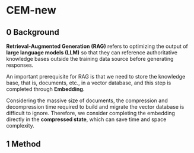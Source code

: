 ﻿# CEM-new
 
## 0 Background
**Retrieval-Augmented Generation (RAG)** refers to optimizing the output of **large language models (LLM)** so that they can reference authoritative knowledge bases outside the training data source before generating responses.

An important prerequisite for RAG is that we need to store the knowledge base, that is, documents, etc., in a vector database, and this step is completed through **Embedding**.

Considering the massive size of documents, the compression and decompression time required to build and migrate the vector database is difficult to ignore. Therefore, we consider completing the embedding directly in the **compressed state**, which can save time and space complexity.

## 1 Method

